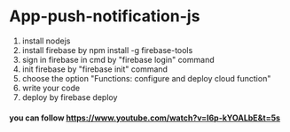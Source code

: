 # App-push-notification-js

1. install nodejs
2. install firebase by npm install -g firebase-tools 
3. sign in firebase in cmd by "firebase login" command
4. init firebase by "firebase init" command
5. choose the option "Functions: configure and deploy cloud function"
6. write your code 
7. deploy by firebase deploy

#### you can follow https://www.youtube.com/watch?v=I6p-kYOALbE&t=5s
